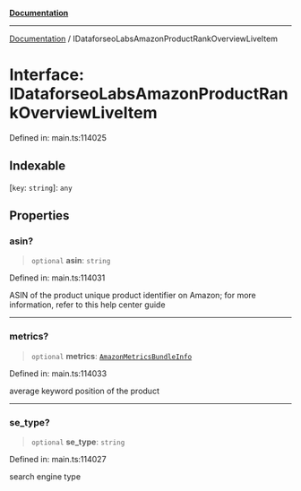 [**Documentation**](../README.md)

***

[Documentation](../README.md) / IDataforseoLabsAmazonProductRankOverviewLiveItem

# Interface: IDataforseoLabsAmazonProductRankOverviewLiveItem

Defined in: main.ts:114025

## Indexable

\[`key`: `string`\]: `any`

## Properties

### asin?

> `optional` **asin**: `string`

Defined in: main.ts:114031

ASIN of the product
unique product identifier on Amazon;
for more information, refer to this help center guide

***

### metrics?

> `optional` **metrics**: [`AmazonMetricsBundleInfo`](../classes/AmazonMetricsBundleInfo.md)

Defined in: main.ts:114033

average keyword position of the product

***

### se\_type?

> `optional` **se\_type**: `string`

Defined in: main.ts:114027

search engine type
